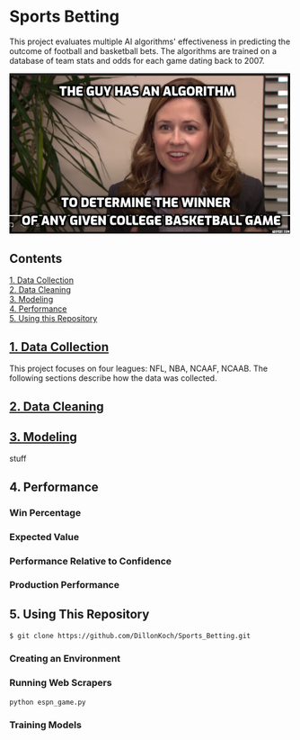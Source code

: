 # Sports Betting
This project evaluates multiple AI algorithms' effectiveness in predicting the outcome of football and basketball bets.
The algorithms are trained on a database of team stats and odds for each game dating back to 2007.

<img src="PAM.png" width=500>

## Contents

[1. Data Collection](#Data-Collection)\
[2. Data Cleaning](#Data-Cleaning)\
[3. Modeling](#Modeling)\
[4. Performance](#Performance)\
[5. Using this Repository](#Using-this-Repository)


<a name="Data-Collection"></a>

<!-- TODO link to the specific scraping README, do the same for other sections -->
## [1. Data Collection](Data_Collection/)
This project focuses on four leagues: NFL, NBA, NCAAF, NCAAB. The following sections describe how the data was collected.


<a name="Data-Cleaning"></a>

## [2. Data Cleaning](/Data_Cleaning/)



<a name="Modeling"></a>

## [3. Modeling](/Modeling/)

stuff



<a name="Performance"></a>

## 4. Performance

### Win Percentage


### Expected Value


### Performance Relative to Confidence


### Production Performance




<a name="Using-this-Repository"></a>

## 5. Using This Repository

```
$ git clone https://github.com/DillonKoch/Sports_Betting.git
```


### Creating an Environment


### Running Web Scrapers
```
python espn_game.py
```


### Training Models
